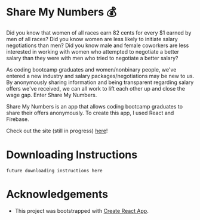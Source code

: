 # Share My Numbers :moneybag:

Did you know that women of all races earn 82 cents for every $1 earned by men of all races? Did you know women are less likely to initiate salary negotiations than men? Did you know male and female coworkers are less interested in working with women who attempted to negotiate a better salary than they were with men who tried to negotiate a better salary?

As coding bootcamp graduates and women/nonbinary people, we've entered a new industry and salary packages/negotiations may be new to us. By anonymously sharing information and being transparent regarding salary offers we've received, we can all work to lift each other up and close the wage gap. Enter Share My Numbers.

Share My Numbers is an app that allows coding bootcamp graduates to share their offers anonymously. To create this app, I used React and Firebase.

Check out the site (still in progress) [here](https://share-my-numbers.herokuapp.com/)!

# Downloading Instructions

```
future downloading instructions here
```

# Acknowledgements

- This project was bootstrapped with [Create React App](https://github.com/facebook/create-react-app).

